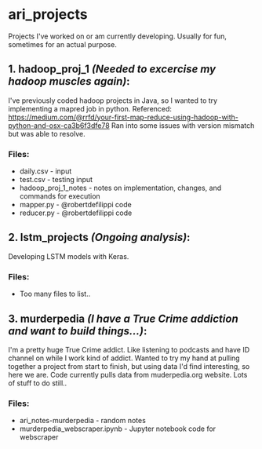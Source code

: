 # ari_projects
Projects I've worked on or am currently developing. Usually for fun, sometimes for an actual purpose.

## 1. hadoop_proj_1 *(Needed to excercise my hadoop muscles again)*:
I've previously coded hadoop projects in Java, so I wanted to try implementing a mapred job in python. Referenced: https://medium.com/@rrfd/your-first-map-reduce-using-hadoop-with-python-and-osx-ca3b6f3dfe78
Ran into some issues with version mismatch but was able to resolve.
### Files:
* daily.csv - input
* test.csv - testing input
* hadoop_proj_1_notes - notes on implementation, changes, and commands for execution
* mapper.py - @robertdefilippi code
* reducer.py - @robertdefilippi code

## 2. lstm_projects *(Ongoing analysis)*:
Developing LSTM models with Keras. 
### Files:
* Too many files to list..


## 3. murderpedia *(I have a True Crime addiction and want to build things...)*:
I'm a pretty huge True Crime addict. Like listening to podcasts and have ID channel on while I work kind of addict. Wanted to try my hand at pulling together a project from start to finish, but using data I'd find interesting, so here we are. Code currently pulls data from muderpedia.org website. Lots of stuff to do still..
### Files:
* ari_notes-murderpedia - random notes
* murderpedia_webscraper.ipynb - Jupyter notebook code for webscraper
